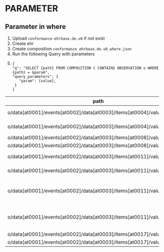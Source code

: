 # PARAMETER
## Parameter in where

1. Upload `conformance-ehrbase.de.v0` if not exist
2. Create ehr
3. Create composition  `conformance_ehrbase.de.v0_where.json`
4. Run the following Query with parameters
5. ```
   {
   "q": "SELECT {path} FROM COMPOSITION C CONTAINS OBSERVATION o WHERE {path} = &param",
   "query_parameters": {
      "param": {value},
    }
   }
   ```


| path                                                                     | {value}               | result                                |
|--------------------------------------------------------------------------|-----------------------|---------------------------------------|
| o/data[at0001]/events[at0002]/data[at0003]/items[at0004]/value/value     | "Lorem ipsum"         | "Lorem ipsum"                         |
| o/data[at0001]/events[at0002]/data[at0003]/items[at0004]/value/value     | "Lorem ipsum 2"       | "Lorem ipsum 2"                       |
| o/data[at0001]/events[at0002]/data[at0003]/items[at0008]/value/magnitude | 20                    | 20                                    |
| o/data[at0001]/events[at0002]/data[at0003]/items[at0008]/value/magnitude | 25                    | 25                                    |
| o/data[at0001]/events[at0002]/data[at0003]/items[at0011]/value/value     | "2022-02-03T04:05:06" | "2022-02-03T04:05:06"                 |
| o/data[at0001]/events[at0002]/data[at0003]/items[at0011]/value/value     | "2024-02-03T04:05:06" | "2024-02-03T04:05:06"                 |
| o/data[at0001]/events[at0002]/data[at0003]/items[at0011]/value           | "2022-02-03T04:05:06" | json with value "2022-02-03T04:05:06" |
| o/data[at0001]/events[at0002]/data[at0003]/items[at0011]/value           | "2024-02-03T04:05:06" | json with value "2024-02-03T04:05:06" |
| o/data[at0001]/events[at0002]/data[at0003]/items[at0017]/value/value     | true                  | true                                  |
| o/data[at0001]/events[at0002]/data[at0003]/items[at0017]/value/value     | false                 | false                                 |
   